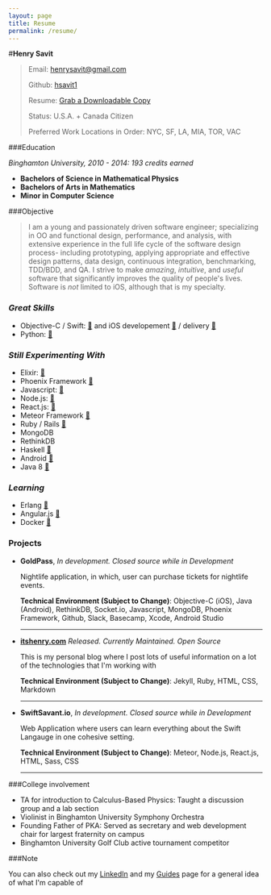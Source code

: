 ```yaml
---
layout: page
title: Resume
permalink: /resume/
---
```


#**Henry Savit**


> Email: [henrysavit@gmail.com](mailto:henrysavit@gmail.com) 
>                      		
> Github: [hsavit1](https://github.com/hsavit1)
> 
> Resume: [Grab a Downloadable Copy](https://www.dropbox.com/s/0cxkhg3cy8x7im6/Henry_Savit_Resume_General.docx?dl=0)
>
> Status: U.S.A. + Canada Citizen
> 
> Preferred Work Locations in Order: NYC, SF, LA, MIA, TOR, VAC




###Education


*Binghamton University, 2010 - 2014: 193 credits earned*

+ **Bachelors of Science in Mathematical Physics**
+ **Bachelors of Arts in Mathematics**
+ **Minor in Computer Science**




###Objective

> I am a young and passionately driven software engineer; specializing in OO and functional design, performance, and analysis, with extensive experience in the full life cycle of the software design process- including prototyping, applying appropriate and effective design patterns, data design, continuous integration, benchmarking, TDD/BDD, and QA. I strive to make *amazing*, *intuitive*, and *useful* software that significantly improves the quality of people's lives. Software is _not_ limited to iOS, although that is my specialty. 





### _Great Skills_


+ Objective-C / Swift: [:link:](http://itshenry.com/2015/11/10/guides-to-swift.html) and iOS developement [:link:](http://itshenry.com/2015/11/10/guides-to-ios.html) / delivery [:link:](http://itshenry.com/2015/11/10/guides-to-ios-testing.html)
+ Python: [:link:](http://itshenry.com/2015/11/10/guides-to-python.html)


### _Still Experimenting With_


+ Elixir: [:link:](http://itshenry.com/2015/11/10/guides-to-elixir.html)
+ Phoenix Framework [:link:](http://itshenry.com/2015/11/10/guides-to-phoenix.html)
+ Javascript: [:link:](http://itshenry.com/2015/11/10/guides-to-javascript.html)
+ Node.js: [:link:](http://itshenry.com/2015/11/10/guides-to-node.html)
+ React.js: [:link:](http://itshenry.com/2015/11/10/guides-to-react.html)
+ Meteor Framework [:link:](http://itshenry.com/2015/11/10/guides-to-meteor.html)
+ Ruby / Rails [:link:](http://itshenry.com/2015/11/10/guides-to-ruby.html)
+ MongoDB 
+ RethinkDB
+ Haskell [:link:](http://itshenry.com/2015/11/10/guides-to-haskell.html)
+ Android [:link:](http://itshenry.com/2015/11/10/guides-to-android.html) 
+ Java 8 [:link:](http://itshenry.com/2015/11/10/guides-to-java.html)


### _Learning_

+ Erlang [:link:](http://itshenry.com/2015/11/10/guides-to-erlang.html)
+ Angular.js [:link:](http://itshenry.com/2015/11/10/guides-to-angular.html)
+ Docker [:link:](http://itshenry.com/2015/11/10/guides-to-docker-and-pm.html)


### Projects

* **GoldPass**, *In development. Closed source while in Development*
    
    Nightlife application, in which, user can purchase tickets for nightlife events.
     
     **Technical Environment (Subject to Change)**: Objective-C (iOS), Java (Android), RethinkDB, Socket.io, Javascript, MongoDB, Phoenix Framework, Github, Slack, Basecamp, Xcode, Android Studio

	---


* **[itshenry.com](https://github.com/hsavit1/hsavit1.github.io)** *Released. Currently Maintained. Open Source*
    
    This is my personal blog where I post lots of useful information on a lot of the technologies that I'm working with
     
     **Technical Environment (Subject to Change)**: Jekyll, Ruby, HTML, CSS, Markdown


	---

* **SwiftSavant.io**, *In development. Closed source while in Development*
    
    Web Application where users can learn everything about the Swift Langauge in one cohesive setting.
     
     **Technical Environment (Subject to Change)**:  Meteor, Node.js, React.js, HTML, Sass, CSS

	---


###College involvement

+ TA for introduction to Calculus-Based Physics: Taught a discussion group and a lab section 
+ Violinist in Binghamton University Symphony Orchestra
+ Founding Father of PKA: Served as secretary and web development chair for largest fraternity on campus
+ Binghamton University Golf Club active tournament competitor 


	


###Note

You can also check out my [LinkedIn](https://www.linkedin.com/pub/henry-savit/69/270/450) and my [Guides](http://itshenry.com/) page for a general idea of what I'm capable of
